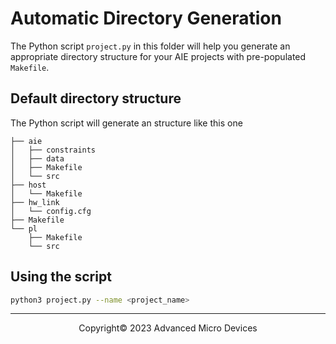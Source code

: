 # Automatic Directory Generation

The Python script `project.py` in this folder will help you generate an appropriate directory structure for your AIE projects with pre-populated `Makefile`.

## Default directory structure

The Python script will generate an structure like this one

```console
├── aie
│   ├── constraints
│   ├── data
│   ├── Makefile
│   └── src
├── host
│   └── Makefile
├── hw_link
│   └── config.cfg
├── Makefile
└── pl
    ├── Makefile
    └── src
```

## Using the script

```bash
python3 project.py --name <project_name>
```

---------------------------------------
<p align="center">Copyright&copy; 2023 Advanced Micro Devices</p>